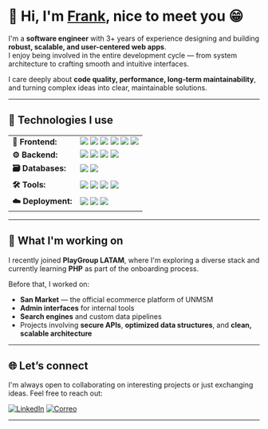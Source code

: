# 👋 Hi, I'm  [Frank](https://www.linkedin.com/in/frank-erick-jacobo-saravia-5b7b96234/), nice to meet you 😁

I'm a **software engineer** with 3+ years of experience designing and building **robust, scalable, and user-centered web apps**.  
I enjoy being involved in the entire development cycle — from system architecture to crafting smooth and intuitive interfaces.

I care deeply about **code quality, performance, long-term maintainability**, and turning complex ideas into clear, maintainable solutions.

---

<!---
## 🚀 Tecnologías favoritas

![Nuxt](https://img.shields.io/badge/-Nuxt-00DC82?style=for-the-badge&logo=nuxt&logoColor=white)
![NestJS](https://img.shields.io/badge/-NestJS-E0234E?style=for-the-badge&logo=nestjs&logoColor=white)
![PostgreSQL](https://img.shields.io/badge/-PostgreSQL-4169E1?style=for-the-badge&logo=postgresql&logoColor=white)
![TypeScript](https://img.shields.io/badge/-TypeScript-3178C6?style=for-the-badge&logo=typescript&logoColor=white)
--->

## 🚀 Technologies I use

<table>
  <tr>
    <td><strong>🧩 Frontend:</strong></td>
    <td>
      <img src="https://img.shields.io/badge/-Vue.js-42b883?style=for-the-badge&logo=vuedotjs&logoColor=white"/>
      <img src="https://img.shields.io/badge/-Nuxt-00DC82?style=for-the-badge&logo=nuxt&logoColor=white"/>
      <img src="https://img.shields.io/badge/-Angular-DD0031?style=for-the-badge&logo=angular&logoColor=white"/>
      <img src="https://img.shields.io/badge/-Quasar-1976D2?style=for-the-badge&logo=quasar&logoColor=white"/>
      <img src="https://img.shields.io/badge/-Vite-646CFF?style=for-the-badge&logo=vite&logoColor=white"/>
      <img src="https://img.shields.io/badge/-Tailwind-06B6D4?style=for-the-badge&logo=tailwindcss&logoColor=white"/>
    </td>
  </tr>
  <tr>
    <td><strong>⚙️ Backend:</strong></td>
    <td>
      <img src="https://img.shields.io/badge/-NestJS-E0234E?style=for-the-badge&logo=nestjs&logoColor=white"/>
      <img src="https://img.shields.io/badge/-Node.js-339933?style=for-the-badge&logo=nodedotjs&logoColor=white"/>
      <img src="https://img.shields.io/badge/-Express-000000?style=for-the-badge&logo=express&logoColor=white"/>
      <img src="https://img.shields.io/badge/-Postman-FF6C37?style=for-the-badge&logo=postman&logoColor=white"/>
    </td>
  </tr>
  <tr>
    <td><strong>🗃️ Databases:</strong></td>
    <td>
      <img src="https://img.shields.io/badge/-PostgreSQL-4169E1?style=for-the-badge&logo=postgresql&logoColor=white"/>
      <img src="https://img.shields.io/badge/-SQLite-003B57?style=for-the-badge&logo=sqlite&logoColor=white"/>
    </td>
  </tr>
  <tr>
    <td><strong>🛠️ Tools:</strong></td>
    <td>
      <img src="https://img.shields.io/badge/-TypeScript-3178C6?style=for-the-badge&logo=typescript&logoColor=white"/>
      <img src="https://img.shields.io/badge/-JavaScript-F7DF1E?style=for-the-badge&logo=javascript&logoColor=black"/>
      <img src="https://img.shields.io/badge/-Git-F05032?style=for-the-badge&logo=git&logoColor=white"/>
      <img src="https://img.shields.io/badge/-Figma-F24E1E?style=for-the-badge&logo=figma&logoColor=white"/>
    </td>
  </tr>
  <tr>
    <td><strong>☁️ Deployment:</strong></td>
    <td>
      <img src="https://img.shields.io/badge/-Railway-0B0D0E?style=for-the-badge&logo=railway&logoColor=white"/>
      <img src="https://img.shields.io/badge/-Cloudflare-F38020?style=for-the-badge&logo=cloudflare&logoColor=white"/>
      <img src="https://img.shields.io/badge/-Netlify-00C7B7?style=for-the-badge&logo=netlify&logoColor=white"/>
    </td>
  </tr>
</table>
<!---
**🧩 Frontend:**
![Vue.js](https://img.shields.io/badge/-Vue.js-42b883?style=for-the-badge&logo=vuedotjs&logoColor=white)
![Nuxt](https://img.shields.io/badge/-Nuxt-00DC82?style=for-the-badge&logo=nuxtdotjs&logoColor=white)
![Angular](https://img.shields.io/badge/-Angular-DD0031?style=for-the-badge&logo=angular&logoColor=white)
![Quasar](https://img.shields.io/badge/-Quasar-1976D2?style=for-the-badge&logo=quasar&logoColor=white)
![Vite](https://img.shields.io/badge/-Vite-646CFF?style=for-the-badge&logo=vite&logoColor=white)
![Tailwind CSS](https://img.shields.io/badge/-Tailwind-06B6D4?style=for-the-badge&logo=tailwindcss&logoColor=white)
### ⚙️ Backend
![NestJS](https://img.shields.io/badge/-NestJS-E0234E?style=for-the-badge&logo=nestjs&logoColor=white)
![Node.js](https://img.shields.io/badge/-Node.js-339933?style=for-the-badge&logo=nodedotjs&logoColor=white)
![Express](https://img.shields.io/badge/-Express-000000?style=for-the-badge&logo=express&logoColor=white)
![Postman](https://img.shields.io/badge/-Postman-FF6C37?style=for-the-badge&logo=postman&logoColor=white)
### 🗃️ Databases
![PostgreSQL](https://img.shields.io/badge/-PostgreSQL-4169E1?style=for-the-badge&logo=postgresql&logoColor=white)
![SQLite](https://img.shields.io/badge/-SQLite-003B57?style=for-the-badge&logo=sqlite&logoColor=white)
### 🛠️ Tools
![TypeScript](https://img.shields.io/badge/-TypeScript-3178C6?style=for-the-badge&logo=typescript&logoColor=white)
![JavaScript](https://img.shields.io/badge/-JavaScript-F7DF1E?style=for-the-badge&logo=javascript&logoColor=black)
![Git](https://img.shields.io/badge/-Git-F05032?style=for-the-badge&logo=git&logoColor=white)
![Figma](https://img.shields.io/badge/-Figma-F24E1E?style=for-the-badge&logo=figma&logoColor=white)
### ☁️ Hosting & Deployment
![Railway](https://img.shields.io/badge/-Railway-0B0D0E?style=for-the-badge&logo=railway&logoColor=white)
![Cloudflare](https://img.shields.io/badge/-Cloudflare-F38020?style=for-the-badge&logo=cloudflare&logoColor=white)
![Netlify](https://img.shields.io/badge/-Netlify-00C7B7?style=for-the-badge&logo=netlify&logoColor=white)
--->

---

## 📌 What I'm working on

I recently joined **PlayGroup LATAM**, where I'm exploring a diverse stack and currently learning **PHP** as part of the onboarding process.

Before that, I worked on:

- **San Market** — the official ecommerce platform of UNMSM  
- **Admin interfaces** for internal tools
- **Search engines** and custom data pipelines  
- Projects involving **secure APIs**, **optimized data structures**, and **clean, scalable architecture**

---

## 🌐 Let’s connect

I'm always open to collaborating on interesting projects or just exchanging ideas. Feel free to reach out:

[![LinkedIn](https://img.shields.io/badge/-LinkedIn-0A66C2?style=for-the-badge&logo=linkedin&logoColor=white)](https://www.linkedin.com/in/frank-erick-jacobo-saravia-5b7b96234/)
[![Correo](https://img.shields.io/badge/-frankejacobos%40gmail.com-D14836?style=for-the-badge&logo=gmail&logoColor=white)](mailto:frankejacobos@gmail.com)
<!---[![Tu Web](https://custom-icon-badges.demolab.com/badge/-Tu_Web_👍-black?style=for-the-badge&logo=globe)](https://tu-sitio.com) --->

---

<!--
## 🧠 Filosofía de trabajo

- ⚙️ *Diseño limpio, código claro y separación de responsabilidades.*
- 📐 *Cada feature debe aportar valor al usuario, no solo cumplir con un requerimiento.*
- 🔄 *Prefiero escribir código que otros puedan entender fácilmente, no que me admire solo yo.*
--->

<!---[![Nombre del Proyecto](https://custom-icon-badges.demolab.com/badge/-Nombre_Proyecto-blue?style=for-the-badge&logo=code)](https://github.com/tuusuario/tu-proyecto) --->


<!---
frankejacobos/frankejacobos is a ✨ special ✨ repository because its `README.md` (this file) appears on your GitHub profile.
You can click the Preview link to take a look at your changes.
--->
